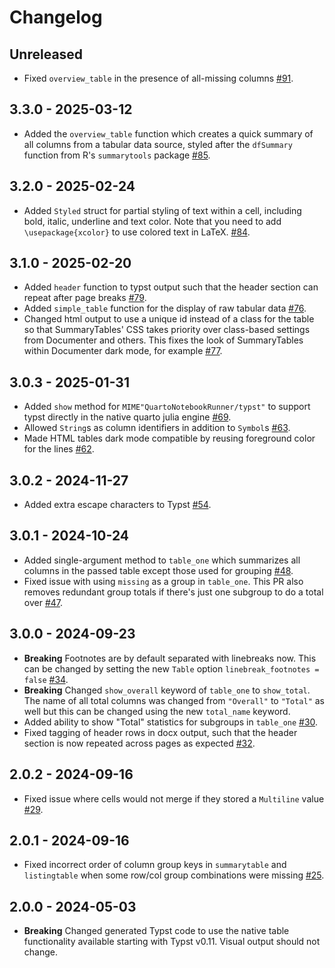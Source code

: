 # Changelog

## Unreleased

- Fixed `overview_table` in the presence of all-missing columns [#91](https://github.com/PumasAI/SummaryTables.jl/pull/91).

## 3.3.0 - 2025-03-12

- Added the `overview_table` function which creates a quick summary of all columns from a tabular data source, styled after the `dfSummary` function from R's `summarytools` package [#85](https://github.com/PumasAI/SummaryTables.jl/pull/85).

## 3.2.0 - 2025-02-24

- Added `Styled` struct for partial styling of text within a cell, including bold, italic, underline and text color. Note that you need to add `\usepackage{xcolor}` to use colored text in LaTeX. [#84](https://github.com/PumasAI/SummaryTables.jl/pull/84).

## 3.1.0 - 2025-02-20

- Added `header` function to typst output such that the header section can repeat after page breaks [#79](https://github.com/PumasAI/SummaryTables.jl/pull/79).
- Added `simple_table` function for the display of raw tabular data [#76](https://github.com/PumasAI/SummaryTables.jl/pull/76).
- Changed html output to use a unique id instead of a class for the table so that SummaryTables' CSS takes priority over class-based settings from Documenter and others. This fixes the look of SummaryTables within Documenter dark mode, for example [#77](https://github.com/PumasAI/SummaryTables.jl/pull/77).

## 3.0.3 - 2025-01-31

- Added `show` method for `MIME"QuartoNotebookRunner/typst"` to support typst directly in the native quarto julia engine [#69](https://github.com/PumasAI/SummaryTables.jl/pull/69).
- Allowed `String`s as column identifiers in addition to `Symbol`s [#63](https://github.com/PumasAI/SummaryTables.jl/pull/63).
- Made HTML tables dark mode compatible by reusing foreground color for the lines [#62](https://github.com/PumasAI/SummaryTables.jl/pull/62).

## 3.0.2 - 2024-11-27

- Added extra escape characters to Typst [#54](https://github.com/PumasAI/SummaryTables.jl/pull/54).

## 3.0.1 - 2024-10-24

- Added single-argument method to `table_one` which summarizes all columns in the passed table except those used for grouping [#48](https://github.com/PumasAI/SummaryTables.jl/pull/48).
- Fixed issue with using `missing` as a group in `table_one`. This PR also removes redundant group totals if there's just one subgroup to do a total over [#47](https://github.com/PumasAI/SummaryTables.jl/pull/47).

## 3.0.0 - 2024-09-23

- **Breaking** Footnotes are by default separated with linebreaks now. This can be changed by setting the new `Table` option `linebreak_footnotes = false` [#34](https://github.com/PumasAI/SummaryTables.jl/pull/34).
- **Breaking** Changed `show_overall` keyword of `table_one` to `show_total`. The name of all total columns was changed from `"Overall"` to `"Total"` as well but this can be changed using the new `total_name` keyword.
- Added ability to show "Total" statistics for subgroups in `table_one` [#30](https://github.com/PumasAI/SummaryTables.jl/pull/30).
- Fixed tagging of header rows in docx output, such that the header section is now repeated across pages as expected [#32](https://github.com/PumasAI/SummaryTables.jl/pull/32).

## 2.0.2 - 2024-09-16

- Fixed issue where cells would not merge if they stored a `Multiline` value [#29](https://github.com/PumasAI/SummaryTables.jl/pull/29).

## 2.0.1 - 2024-09-16

- Fixed incorrect order of column group keys in `summarytable` and `listingtable` when some row/col group combinations were missing [#25](https://github.com/PumasAI/SummaryTables.jl/pull/25).

## 2.0.0 - 2024-05-03

- **Breaking** Changed generated Typst code to use the native table functionality available starting with Typst v0.11. Visual output should not change.
